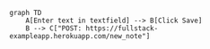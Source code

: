 <!-- This mermaid diagram is for Exercise 0.4 -->
```mermaid
graph TD
    A[Enter text in textfield] --> B[Click Save]
    B --> C["POST: https://fullstack-exampleapp.herokuapp.com/new_note"]